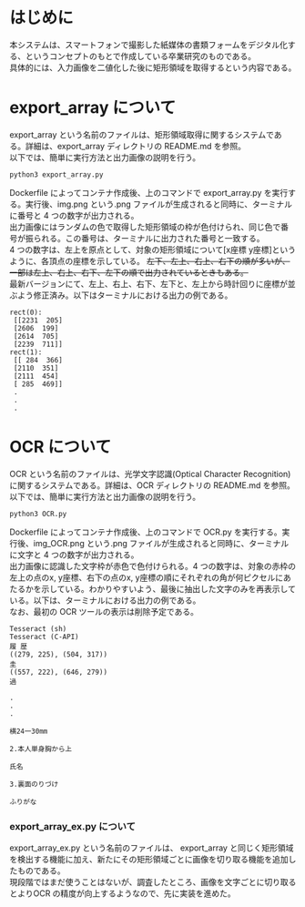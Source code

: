 # はじめに

本システムは、スマートフォンで撮影した紙媒体の書類フォームをデジタル化する、というコンセプトのもとで作成している卒業研究のものである。  
具体的には、入力画像を二値化した後に矩形領域を取得するという内容である。

# export_array について

export_array という名前のファイルは、矩形領域取得に関するシステムである。詳細は、export_array ディレクトリの README.md を参照。  
以下では、簡単に実行方法と出力画像の説明を行う。

```
python3 export_array.py
```

Dockerfile によってコンテナ作成後、上のコマンドで export_array.py を実行する。実行後、img.png という.png ファイルが生成されると同時に、ターミナルに番号と 4 つの数字が出力される。  
出力画像にはランダムの色で取得した矩形領域の枠が色付けられ、同じ色で番号が振られる。この番号は、ターミナルに出力された番号と一致する。  
4 つの数字は、左上を原点として、対象の矩形領域について[x座標 y座標]というように、各頂点の座標を示している。
~~左下、左上、右上、右下の順が多いが、一部は左上、右上、右下、左下の順で出力されているときもある。~~  
最新バージョンにて、左上、右上、右下、左下と、左上から時計回りに座標が並ぶよう修正済み。以下はターミナルにおける出力の例である。

```
rect(0):
 [[2231  205]
 [2606  199]
 [2614  705]
 [2239  711]]
rect(1):
 [[ 284  366]
 [2110  351]
 [2111  454]
 [ 285  469]]
 .
 .
 .
```

# OCR について

OCR という名前のファイルは、光学文字認識(Optical Character Recognition)に関するシステムである。詳細は、OCR ディレクトリの README.md を参照。
以下では、簡単に実行方法と出力画像の説明を行う。

```
python3 OCR.py
```

Dockerfile によってコンテナ作成後、上のコマンドで OCR.py を実行する。実行後、img_OCR.png という.png ファイルが生成されると同時に、ターミナルに文字と 4 つの数字が出力される。  
出力画像に認識した文字枠が赤色で色付けられる。4 つの数字は、対象の赤枠の左上の点のx, y座標、右下の点のx, y座標の順にそれぞれの角が何ピクセルにあたるかを示している。わかりやすいよう、最後に抽出した文字のみを再表示している。以下は、ターミナルにおける出力の例である。  
なお、最初の OCR ツールの表示は削除予定である。

```
Tesseract (sh)
Tesseract (C-API)
履 歴
((279, 225), (504, 317))
圭
((557, 222), (646, 279))
過

.
.
.

横24一30mm

2.本人単身胸から上

氏名

3.裏面のりづけ

ふりがな

```

### export_array_ex.py について
export_array_ex.py という名前のファイルは、 export_array と同じく矩形領域を検出する機能に加え、新たにその矩形領域ごとに画像を切り取る機能を追加したものである。  
現段階ではまだ使うことはないが、調査したところ、画像を文字ごとに切り取るとよりOCR の精度が向上するようなので、先に実装を進めた。